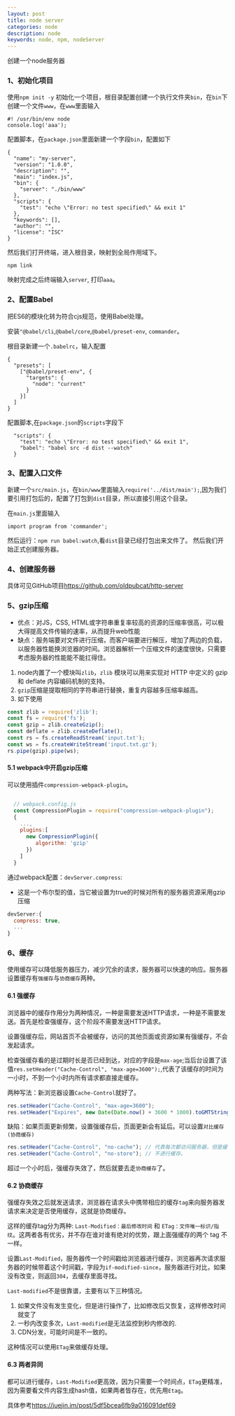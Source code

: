 ```yaml
---
layout: post
title: node server
categories: node
description: node
keywords: node, npm, nodeServer
---
```


创建一个node服务器

### 1、初始化项目

使用`npm init -y` 初始化一个项目，根目录配置创建一个执行文件夹`bin`，在`bin`下创建一个文件`www`，在`www`里面输入
```
#! /usr/bin/env node
console.log('aaa');
```

配置脚本，在`package.json`里面新建一个字段`bin`，配置如下
```
{
  "name": "my-server",
  "version": "1.0.0",
  "description": "",
  "main": "index.js",
  "bin": {
    "server": "./bin/www"
  },
  "scripts": {
    "test": "echo \"Error: no test specified\" && exit 1"
  },
  "keywords": [],
  "author": "",
  "license": "ISC"
}
```


然后我们打开终端，进入根目录，映射到全局作用域下。
```
npm link
```

映射完成之后终端输入`server`, 打印`aaa`。


### 2、配置Babel
把ES6的模块化转为符合cjs规范，使用Babel处理。

安装`"@babel/cli`,`@babel/core`,`@babel/preset-env`, `commander`。

根目录新建一个`.babelrc`，输入配置
```
{
  "presets": [
    ["@babel/preset-env", {
      "targets": {
        "node": "current"
      }
    }]
  ]
}
```

配置脚本,在`package.json`的`scripts`字段下
```
  "scripts": {
    "test": "echo \"Error: no test specified\" && exit 1",
    "babel": "babel src -d dist --watch"
  }
```

### 3、配置入口文件
新建一个`src/main.js`，在`bin/www`里面输入`require('../dist/main');`,因为我们要引用打包后的，配置了打包到`dist`目录，所以直接引用这个目录。

在`main.js`里面输入
```
import program from 'commander';
```

然后运行：`npm run babel:watch`,看`dist`目录已经打包出来文件了。 然后我们开始正式创建服务器。

### 4、创建服务器

具体可见GitHub项目<https://github.com/oldpubcat/http-server>


### 5、gzip压缩

- 优点：对JS，CSS, HTML或字符串重复率较高的资源的压缩率很高，可以极大得提高文件传输的速率，从而提升web性能
- 缺点：服务端要对文件进行压缩，而客户端要进行解压，增加了两边的负载，以服务器性能换浏览器的时间。浏览器解析一个压缩文件的速度很快，只需要考虑服务器的性能能不能扛得住。

1. node内置了一个模块叫`zlib`，`zlib` 模块可以用来实现对 HTTP 中定义的 gzip 和 deflate 内容编码机制的支持。
2. `gzip`压缩是提取相同的字符串进行替换，重复内容越多压缩率越高。
3. 如下使用

```js
const zlib = require('zlib');
const fs = require('fs');
const gzip = zlib.createGzip();
const deflate = zlib.createDeflate();
const rs = fs.createReadStream('input.txt');
const ws = fs.createWriteStream('input.txt.gz');
rs.pipe(gzip).pipe(ws);
```

#### 5.1 webpack中开启gzip压缩

可以使用插件`compression-webpack-plugin`。

```js

  // webpack.config.js
  const CompressionPlugin = require("compression-webpack-plugin");
  {
    ...,
    plugins:[
      new CompressionPlugin({
         algorithm: 'gzip'
      })
    ]
  }
```

通过webpack配置：`devServer.compress`:

- 这是一个布尔型的值，当它被设置为true的时候对所有的服务器资源采用gzip压缩

```js
devServer:{
  compress: true,
  ...
}
```

### 6、缓存
使用缓存可以降低服务器压力，减少冗余的请求，服务器可以快速的响应。服务器设置缓存有`强缓存`与`协商缓存`两种。

#### 6.1 强缓存

浏览器中的缓存作用分为两种情况，一种是需要发送HTTP请求，一种是不需要发送。首先是检查强缓存，这个阶段不需要发送HTTP请求。

设置强缓存后，网站首页不会被缓存，访问的其他页面或资源如果有强缓存，不会发起请求。

检查强缓存看的是过期时长是否已经到达，对应的字段是`max-age`;当后台设置了该值`res.setHeader("Cache-Control", "max-age=3600");`,代表了该缓存的时间为一小时，不到一个小时内所有请求都直接走缓存。

两种写法：新浏览器设置`Cache-Control`就好了。
```js
res.setHeader("Cache-Control", "max-age=3600");
res.setHeader("Expires", new Date(Date.now() + 3600 * 1000).toGMTString());
```

缺陷：如果页面更新频繁，设置强缓存后，页面更新会有延后。可以设置`对比缓存(协商缓存)`
```js
res.setHeader("Cache-Control", "no-cache"); // 代表每次都访问服务器，但是缓存
res.setHeader("Cache-Control", "no-store"); // 不进行缓存。
```


超过一个小时后，强缓存失效了，然后就要去走`协商缓存`了。


#### 6.2 协商缓存

强缓存失效之后就发送请求，浏览器在请求头中携带相应的缓存`tag`来向服务器发请求来决定是否使用缓存，这就是协商缓存。 

这样的缓存tag分为两种: `Last-Modified：最后修改时间` 和 `ETag：文件唯一标识/指纹`。这两者各有优劣，并不存在谁对谁有绝对的优势，跟上面强缓存的两个 tag 不一样。

设置`Last-Modified`，服务器传一个时间戳给浏览器进行缓存，浏览器再次请求服务器的时候带着这个时间戳，字段为`if-modified-since`，服务器进行对比，如果没有改变，则返回`304`，去缓存里面寻找。

`Last-modified`不是很靠谱，主要有以下三种情况。
1. 如果文件没有发生变化，但是进行操作了，比如修改后又恢复，这样修改时间就变了
2. 一秒内改变多次，`Last-modified`是无法监控到秒内修改的.
3. CDN分发，可能时间是不一致的。

这种情况可以使用`ETag`来做缓存处理。


#### 6.3 两者异同

都可以进行缓存，`Last-Modified`更高效，因为只需要一个时间点，`ETag`更精准，因为需要看文件内容生成hash值，如果两者皆存在，优先用`Etag`。

具体参考<https://juejin.im/post/5df5bcea6fb9a016091def69>

